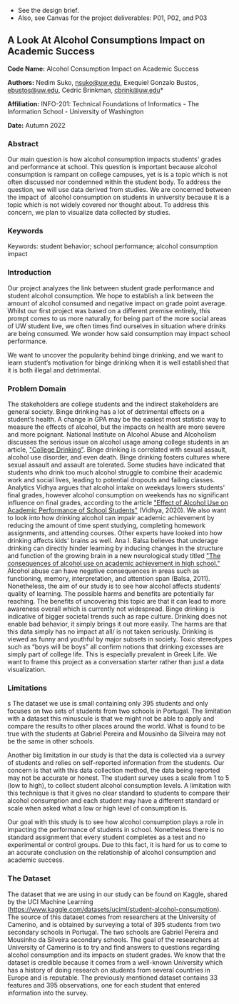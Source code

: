 * See the design brief.
* Also, see Canvas for the project deliverables: P01, P02, and P03

## A Look At Alcohol Consumptions Impact on Academic Success


**Code Name:** Alcohol Consumption Impact on Academic Success

**Authors:** Nedim Suko, nsuko@uw.edu, Exequiel Gonzalo Bustos, ebustos@uw.edu, Cedric Brinkman, cbrink@uw.edu*

**Affiliation:** INFO-201: Technical Foundations of Informatics - The Information School - University of Washington

**Date:** Autumn 2022

### Abstract

Our main question is how alcohol consumption impacts students' grades and performance at school. This question is important because alcohol consumption is rampant on college campuses, yet is is a topic which is not often discussed nor condemned within the student body. To address the question, we will use data derived from studies. We are concerned between the impact of  alcohol consumption on students in university because it is a topic which is not widely covered nor thought about. To address this concern, we plan to visualize data collected by studies.

### Keywords

Keywords: student behavior; school performance; alcohol consumption impact

### Introduction

Our project analyzes the link between student grade performance and student alcohol consumption. We hope to establish a link between the amount of alcohol consumed and negative impact on grade point average. Whilst our first project was based on a different premise entirely, this prompt comes to us more naturally, for being part of the more social areas of UW student live, we often times find ourselves in situation where drinks are being consumed. We wonder how said consumption may impact school performance.  

We want to uncover the popularity behind binge drinking, and we want to learn student’s motivation for binge drinking when it is well established that it is both illegal and detrimental.

### Problem Domain

The stakeholders are college students and the indirect stakeholders are general society. Binge drinking has a lot of detrimental effects on a student’s health. A change in GPA may be the easiest most statistic way to measure the effects of alcohol, but the impacts on health are more severe and more poignant. National Institute on Alcohol Abuse and Alcoholism discusses the serious issue on alcohol usage among college students in an article, ["College Drinking"](https://www.niaaa.nih.gov/publications/brochures-and-fact-sheets/college-drinking).
Binge drinking is correlated with sexual assault, alcohol use disorder, and even death. Binge drinking fosters cultures where sexual assault and assault are tolerated. Some studies have indicated that students who drink too much alcohol struggle to combine their academic work and social lives, leading to potential dropouts and failing classes. Analytics Vidhya argues that alcohol intake on weekdays lowers students' final grades, however alcohol consumption on weekends has no significant influence on final grades, according to the article ["Effect of Alcohol Use on Academic Performance of School Students"](https://medium.com/analytics-vidhya/effect-of-alcohol-use-on-academic-performance-of-school-students-c9ed44dafbba) (Vidhya, 2020). We also want to look into how drinking alcohol can impair academic achievement by reducing the amount of time spent studying, completing homework assignments, and attending courses. Other experts have looked into how drinking affects kids' brains as well. Ana I. Balsa believes that underage drinking can directly hinder learning by inducing changes in the structure and function of the growing brain in a new neurological study titled ["The consequences of alcohol use on academic achievement in high school."](https://www.ncbi.nlm.nih.gov/pmc/articles/PMC3026599/) Alcohol abuse can have negative consequences in areas such as functioning, memory, interpretation, and attention span (Balsa, 2011). Nonetheless, the aim of our study is to see how alcohol affects students' quality of learning. The possible harms and benefits are potentially far reaching. The benefits of uncovering this topic are that it can lead to more awareness overall which is currently not widespread. Binge drinking is indicative of bigger societal trends such as rape culture. Drinking does not enable bad behavior, it simply brings it out more easily. The harms are that this data simply has no impact at all/ is not taken seriously. Drinking is viewed as funny and youthful by major subsets in society. Toxic stereotypes such as “boys will be boys” all confirm notions that drinking excesses are simply part of college life. This is especially prevalent in Greek Life. We want to frame this project as a conversation starter rather than just a data visualization.

### Limitations
s
The dataset we use is small containing only 395 students and only focuses on two sets of students from two schools in Portugal. The limitation with a dataset this minuscule is that we might not be able to apply and compare the results to other places around the world. What is found to be true with the students at Gabriel Pereira and Mousinho da Silveira may not be the same in other schools.

Another big limitation in our study is that the data is collected via a survey of students and relies on self-reported information from the students. Our concern is that with this data collection method, the data being reported may not be accurate or honest. The student survey uses a scale from 1 to 5 (low to high), to collect student alcohol consumption levels. A limitation with this technique is that it gives no clear standard to students to compare their alcohol consumption and each student may have a different standard or scale when asked what a low or high level of consumption is.

Our goal with this study is to see how alcohol consumption plays a role in impacting the performance of students in school. Nonetheless there is no standard assignment that every student completes as a test and no experimental or control groups. Due to this fact, it is hard for us to come to an accurate conclusion on the relationship of alcohol consumption and academic success.


### The Dataset

The dataset that we are using in our study can be found on Kaggle, shared by the UCI Machine Learning (https://www.kaggle.com/datasets/uciml/student-alcohol-consumption). The source of this dataset comes from researchers at the University of Camerino, and is obtained by surveying a total of 395 students from two secondary schools in Portugal. The two schools are Gabriel Pereira and Mousinho da Silveira secondary schools. The goal of the researchers at University of Camerino is to try and find answers to questions regarding alcohol consumption and its impacts on student grades. We know that the dataset is credible because it comes from a well-known University which has a history of doing research on students from several countries in Europe and is reputable. The previously mentioned dataset contains 33 features and 395 observations, one for each student that entered information into the survey.
